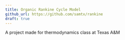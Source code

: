 ```yaml
---
title: Organic Rankine Cycle Model
github_url: https://github.com/samtx/rankine
draft: true
---
```


A project made for thermodynamics class at Texas A&M